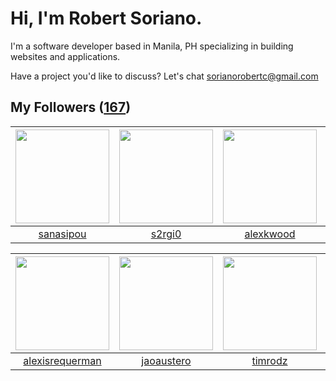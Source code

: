 # Hi, I'm Robert Soriano.
I'm a software developer based in Manila, PH specializing in building websites and applications.

Have a project you'd like to discuss?
Let's chat <a href="mailto:=sorianorobertc@gmail.com?Subject=Hello" target="_top">sorianorobertc@gmail.com</a>

## My Followers ([167](https://github.com/sorxrob?tab=followers))

| <img src="https://avatars3.githubusercontent.com/u/15238341?v=4" width="150" height="150" /> | <img src="https://avatars2.githubusercontent.com/u/23109547?v=4" width="150" height="150" /> | <img src="https://avatars3.githubusercontent.com/u/721445?v=4" width="150" height="150" /> | <img src="https://avatars2.githubusercontent.com/u/5106887?v=4" width="150" height="150" /> |
| :------------------------------------------------------------------------------------------: | :------------------------------------------------------------------------------------------: | :----------------------------------------------------------------------------------------: | :-----------------------------------------------------------------------------------------: |
|                           [sanasipou](https://github.com/sanasipou)                          |                              [s2rgi0](https://github.com/s2rgi0)                             |                          [alexkwood](https://github.com/alexkwood)                         |                        [junedomingo](https://github.com/junedomingo)                        |

| <img src="https://avatars2.githubusercontent.com/u/5343710?v=4" width="150" height="150" /> | <img src="https://avatars3.githubusercontent.com/u/15128024?v=4" width="150" height="150" /> | <img src="https://avatars3.githubusercontent.com/u/7434353?v=4" width="150" height="150" /> | <img src="https://avatars3.githubusercontent.com/u/14821791?v=4" width="150" height="150" /> |
| :-----------------------------------------------------------------------------------------: | :------------------------------------------------------------------------------------------: | :-----------------------------------------------------------------------------------------: | :------------------------------------------------------------------------------------------: |
|                    [alexisrequerman](https://github.com/alexisrequerman)                    |                          [jaoaustero](https://github.com/jaoaustero)                         |                            [timrodz](https://github.com/timrodz)                            |                          [ivankisyov](https://github.com/ivankisyov)                         |
